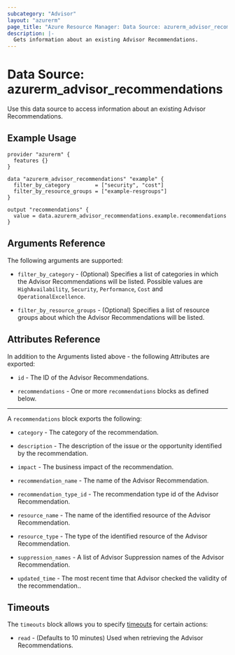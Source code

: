 ```yaml
---
subcategory: "Advisor"
layout: "azurerm"
page_title: "Azure Resource Manager: Data Source: azurerm_advisor_recommendations"
description: |-
  Gets information about an existing Advisor Recommendations.
---
```


# Data Source: azurerm_advisor_recommendations

Use this data source to access information about an existing Advisor Recommendations.

## Example Usage

```hcl
provider "azurerm" {
  features {}
}

data "azurerm_advisor_recommendations" "example" {
  filter_by_category        = ["security", "cost"]
  filter_by_resource_groups = ["example-resgroups"]
}

output "recommendations" {
  value = data.azurerm_advisor_recommendations.example.recommendations
}
```

## Arguments Reference

The following arguments are supported:

* `filter_by_category` - (Optional) Specifies a list of categories in which the Advisor Recommendations will be listed. Possible values are `HighAvailability`, `Security`, `Performance`, `Cost` and `OperationalExcellence`.

* `filter_by_resource_groups` - (Optional) Specifies a list of resource groups about which the Advisor Recommendations will be listed.

## Attributes Reference

In addition to the Arguments listed above - the following Attributes are exported:

* `id` - The ID of the Advisor Recommendations.

* `recommendations` - One or more `recommendations` blocks as defined below.

---

A `recommendations` block exports the following:

* `category` - The category of the recommendation.

* `description` - The description of the issue or the opportunity identified by the recommendation.

* `impact` - The business impact of the recommendation.

* `recommendation_name` - The name of the Advisor Recommendation.

* `recommendation_type_id` - The recommendation type id of the Advisor Recommendation.

* `resource_name` - The name of the identified resource of the Advisor Recommendation.

* `resource_type` - The type of the identified resource of the Advisor Recommendation.

* `suppression_names` - A list of Advisor Suppression names of the Advisor Recommendation.

* `updated_time` - The most recent time that Advisor checked the validity of the recommendation..

## Timeouts

The `timeouts` block allows you to specify [timeouts](https://www.terraform.io/language/resources/syntax#operation-timeouts) for certain actions:

* `read` - (Defaults to 10 minutes) Used when retrieving the Advisor Recommendations.
